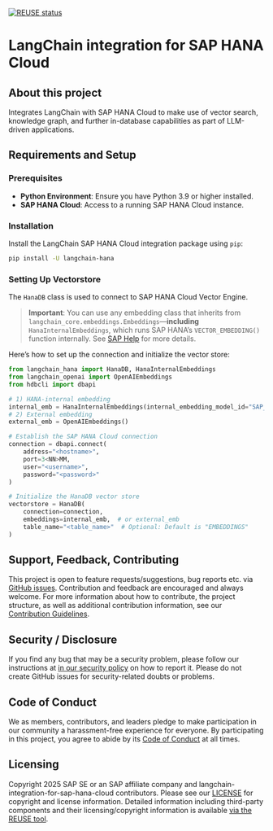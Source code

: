 [![REUSE status](https://api.reuse.software/badge/github.com/SAP/langchain-integration-for-sap-hana-cloud)](https://api.reuse.software/info/github.com/SAP/langchain-integration-for-sap-hana-cloud)

# LangChain integration for SAP HANA Cloud

## About this project

Integrates LangChain with SAP HANA Cloud to make use of vector search, knowledge graph, and further in-database capabilities as part of LLM-driven applications.

## Requirements and Setup

### Prerequisites

- **Python Environment**: Ensure you have Python 3.9 or higher installed.
- **SAP HANA Cloud**: Access to a running SAP HANA Cloud instance.


### Installation

Install the LangChain SAP HANA Cloud integration package using `pip`:

```bash
pip install -U langchain-hana
```

### Setting Up Vectorstore

The `HanaDB` class is used to connect to SAP HANA Cloud Vector Engine.

> **Important**:  You can use any embedding class that inherits from `langchain_core.embeddings.Embeddings`—**including** `HanaInternalEmbeddings`, which runs SAP HANA’s `VECTOR_EMBEDDING()` function internally. See [SAP Help](https://help.sap.com/docs/hana-cloud-database/sap-hana-cloud-sap-hana-database-vector-engine-guide/vector-embedding-function-vector?locale=en-US) for more details.

Here’s how to set up the connection and initialize the vector store:

```python
from langchain_hana import HanaDB, HanaInternalEmbeddings
from langchain_openai import OpenAIEmbeddings
from hdbcli import dbapi

# 1) HANA-internal embedding
internal_emb = HanaInternalEmbeddings(internal_embedding_model_id="SAP_NEB.20240715")
# 2) External embedding
external_emb = OpenAIEmbeddings()

# Establish the SAP HANA Cloud connection
connection = dbapi.connect(
    address="<hostname>",
    port=3<NN>MM,
    user="<username>",
    password="<password>"
)

# Initialize the HanaDB vector store
vectorstore = HanaDB(
    connection=connection,
    embeddings=internal_emb,  # or external_emb
    table_name="<table_name>"  # Optional: Default is "EMBEDDINGS"
)

```


## Support, Feedback, Contributing

This project is open to feature requests/suggestions, bug reports etc. via [GitHub issues](https://github.com/SAP/langchain-integration-for-sap-hana-cloud/issues). Contribution and feedback are encouraged and always welcome. For more information about how to contribute, the project structure, as well as additional contribution information, see our [Contribution Guidelines](CONTRIBUTING.md).

## Security / Disclosure
If you find any bug that may be a security problem, please follow our instructions at [in our security policy](https://github.com/SAP/langchain-integration-for-sap-hana-cloud/security/policy) on how to report it. Please do not create GitHub issues for security-related doubts or problems.

## Code of Conduct

We as members, contributors, and leaders pledge to make participation in our community a harassment-free experience for everyone. By participating in this project, you agree to abide by its [Code of Conduct](https://github.com/SAP/.github/blob/main/CODE_OF_CONDUCT.md) at all times.

## Licensing

Copyright 2025 SAP SE or an SAP affiliate company and langchain-integration-for-sap-hana-cloud contributors. Please see our [LICENSE](LICENSE) for copyright and license information. Detailed information including third-party components and their licensing/copyright information is available [via the REUSE tool](https://api.reuse.software/info/github.com/SAP/langchain-integration-for-sap-hana-cloud).
